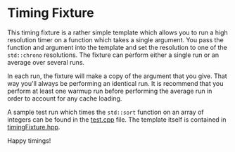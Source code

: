 # Timing Fixture
This timing fixture is a rather simple template which allows you to run a high
resolution timer on a function which takes a single argument. You pass the 
function and argument into the template and set the resolution to one of
the `std::chrono` resolutions. The fixture can perform either a single run
or an average over several runs. 

In each run, the fixture will make a copy of the argument that you give. That
way you'll always be performing an identical run.  It is recommend that you
perform at least one warmup run before performing the average run in order
to account for any cache loading.

A sample test run which times the `std::sort` function on an array of integers
can be found in the [test.cpp](test.cpp) file. The template itself is contained
in [timingFixture.hpp](timingFixture.hpp). 

Happy timings!